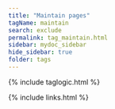 ```yaml
---
title: "Maintain pages"
tagName: maintain
search: exclude
permalink: tag_maintain.html
sidebar: mydoc_sidebar
hide_sidebar: true
folder: tags
---
```


{% include taglogic.html %}

{% include links.html %}
